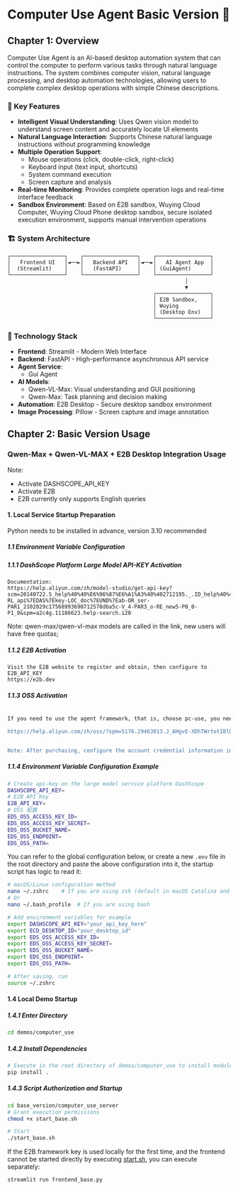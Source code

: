 # Computer Use Agent Basic Version 🤖

## Chapter 1: Overview

Computer Use Agent is an AI-based desktop automation system that can control the computer to perform various tasks through natural language instructions. The system combines computer vision, natural language processing, and desktop automation technologies, allowing users to complete complex desktop operations with simple Chinese descriptions.

### 🌟 Key Features

- **Intelligent Visual Understanding**: Uses Qwen vision model to understand screen content and accurately locate UI elements
- **Natural Language Interaction**: Supports Chinese natural language instructions without programming knowledge
- **Multiple Operation Support**:
  - Mouse operations (click, double-click, right-click)
  - Keyboard input (text input, shortcuts)
  - System command execution
  - Screen capture and analysis
- **Real-time Monitoring**: Provides complete operation logs and real-time interface feedback
- **Sandbox Environment**: Based on E2B sandbox, Wuying Cloud Computer, Wuying Cloud Phone desktop sandbox, secure isolated execution environment, supports manual intervention operations

### 🏗️ System Architecture

```
┌─────────────────┐    ┌─────────────────┐    ┌─────────────────┐
│   Frontend UI   │◄──►│   Backend API   │◄──►│   AI Agent App  │
│  (Streamlit)    │    │   (FastAPI)     │    │ (GuiAgent)      │
└─────────────────┘    └─────────────────┘    └─────────────────┘
                                                        │
                                                        ▼
                                              ┌─────────────────┐
                                              │ E2B Sandbox,    │
                                              │ Wuying          │
                                              │ (Desktop Env)   │
                                              └─────────────────┘
```


### 🔧 Technology Stack

- **Frontend**: Streamlit - Modern Web Interface
- **Backend**: FastAPI - High-performance asynchronous API service
- **Agent Service**:
  - Gui Agent
- **AI Models**:
  - Qwen-VL-Max: Visual understanding and GUI positioning
  - Qwen-Max: Task planning and decision making
- **Automation**: E2B Desktop - Secure desktop sandbox environment
- **Image Processing**: Pillow - Screen capture and image annotation

## Chapter 2: Basic Version Usage

### Qwen-Max + Qwen-VL-MAX + E2B Desktop Integration Usage
Note:
  - Activate DASHSCOPE_API_KEY
  - Activate E2B
  - E2B currently only supports English queries
#### 1. Local Service Startup Preparation
Python needs to be installed in advance, version 3.10 recommended
##### 1.1 Environment Variable Configuration

##### 1.1.1 DashScope Platform Large Model API-KEY Activation
    Documentation:
    https://help.aliyun.com/zh/model-studio/get-api-key?scm=20140722.S_help%40%40%E6%96%87%E6%A1%A3%40%402712195._.ID_help%40%40%E6%96%87%E6%A1%A3%40%402712195-RL_api%7EDAS%7Ekey-LOC_doc%7EUND%7Eab-OR_ser-PAR1_2102029c17568993690712578dba5c-V_4-PAR3_o-RE_new5-P0_0-P1_0&spm=a2c4g.11186623.help-search.i20

Note: qwen-max/qwen-vl-max models are called in the link, new users will have free quotas;
##### 1.1.2 E2B Activation
    Visit the E2B website to register and obtain, then configure to E2B_API_KEY
    https://e2b.dev


##### 1.1.3 OSS Activation
```bash

If you need to use the agent framework, that is, choose pc-use, you need OSS configuration. If you directly use qwen-vl, you don't need it.

https://help.aliyun.com/zh/oss/?spm=5176.29463013.J_AHgvE-XDhTWrtotIBlDQQ.8.68b834deqSKlrh


Note: After purchasing, configure the account credential information into the following environment variables, which is the EDS_OSS_ configuration. The EDS_OSS_ACCESS_KEY related information is the AK, SK of the Alibaba Cloud account that purchased OSS.
```

##### 1.1.4 Environment Variable Configuration Example

```bash
# Create api-key on the large model service platform DashScope
DASHSCOPE_API_KEY=
# E2B API Key
E2B_API_KEY=
# OSS 配置
EDS_OSS_ACCESS_KEY_ID=
EDS_OSS_ACCESS_KEY_SECRET=
EDS_OSS_BUCKET_NAME=
EDS_OSS_ENDPOINT=
EDS_OSS_PATH=
```


You can refer to the global configuration below, or create a new `.env` file in the root directory and paste the above configuration into it, the startup script has logic to read it:

```bash
# macOS/Linux configuration method
nano ~/.zshrc    # If you are using zsh (default in macOS Catalina and later)
# Or
nano ~/.bash_profile  # If you are using bash

# Add environment variables for example
export DASHSCOPE_API_KEY="your_api_key_here"
export ECD_DESKTOP_ID="your_desktop_id"
export EDS_OSS_ACCESS_KEY_ID=
export EDS_OSS_ACCESS_KEY_SECRET=
export EDS_OSS_BUCKET_NAME=
export EDS_OSS_ENDPOINT=
export EDS_OSS_PATH=

# After saving, run
source ~/.zshrc
```


#### 1.4 Local Demo Startup

##### 1.4.1 Enter Directory
```bash
cd demos/computer_use
```


##### 1.4.2 Install Dependencies
```bash
# Execute in the root directory of demos/computer_use to install module dependencies
pip install .
```


##### 1.4.3 Script Authorization and Startup

```bash
cd base_version/computer_use_server
# Grant execution permissions
chmod +x start_base.sh

# Start
./start_base.sh
```


If the E2B framework key is used locally for the first time, and the frontend cannot be started directly by executing [start.sh](./start_base.sh), you can execute separately:

```bash
streamlit run frontend_base.py
```
